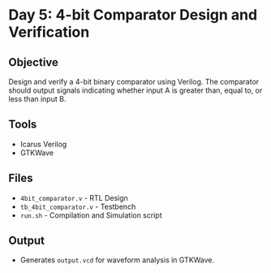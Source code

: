 # Day 5: 4-bit Comparator Design and Verification

## Objective
Design and verify a 4-bit binary comparator using Verilog. The comparator should output signals indicating whether input A is greater than, equal to, or less than input B.

## Tools
- Icarus Verilog
- GTKWave

## Files
- `4bit_comparator.v` - RTL Design
- `tb_4bit_comparator.v` - Testbench
- `run.sh` - Compilation and Simulation script

## Output
- Generates `output.vcd` for waveform analysis in GTKWave.
